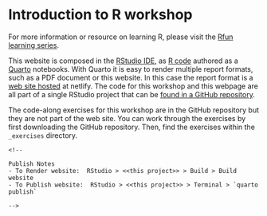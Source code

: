 # Introduction to R workshop

<!-- badges: start -->

<!-- badges: end -->

For more information or resource on learning R, please visit the [Rfun learning series](https://Rfun.library.duke.edu).

This website is composed in the [RStudio IDE](https://posit.co/download/rstudio-desktop/), as [R code](https://en.wikipedia.org/wiki/R_(programming_language)) authored as a [Quarto](https://quarto.org/) notebooks. With Quarto it is easy to render multiple report formats, such as a PDF document or this website. In this case the report format is a [web site hosted](https://intro2R.library.duke.edu/) at netlify. The code for this workshop and this webpage are all part of a single RStudio project that can be [found in a GitHub repository](https://github.com/data-and-visualization/Intro2R/).

The code-along exercises for this workshop are in the GitHub repository but they are not part of the web site. You can work through the exercises by first downloading the GitHub repository. Then, find the exercises within the `_exercises` directory.

```{=html}
<!-- 

Publish Notes
- To Render website:  RStudio > <<this project>> > Build > Build website
- To Publish website:  RStudio > <<this project>> > Terminal > `quarto publish`

-->
```
